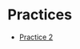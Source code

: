 # Practices

- [Practice 2](https://github.com/ErwinHoward/BigDataITT/blob/Unit-1/Practices/Practice2.scala)
